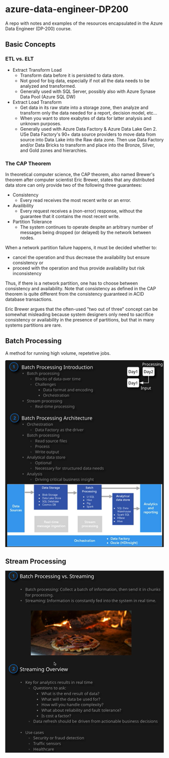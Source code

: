# azure-data-engineer-DP200

A repo with notes and examples of the resources encapsulated in the Azure Data Engineer (DP-200) course.

## Basic Concepts

### ETL vs. ELT

- Extract Transform Load
  - Transform data before it is persisted to data store.
  - Not good for big data, especially if not all the data needs to be analyzed and transformed.
  - Generally used with SQL Server, possibly also with Azure Synase Data Pool (Azure SQL DW)
- Extract Load Transform
  - Get data in its raw state into a storage zone, then analyze and transform only the data needed for a report, decision model, etc...
  - When you want to store exabytes of data for latter analysis and unknown purposes.
  - Generally used with Azure Data Factory & Azure Data Lake Gen 2.  USe Data Factory's 90+ data source providers to move data from source into Data Lake into the Raw data zone.  Then use Data Factory and/or Data Bricks to transform and place into the Bronze, Silver, and Gold zones and hierarchies.

### The CAP Theorem

In theoretical computer science, the CAP theorem, also named Brewer's theorem after computer scientist Eric Brewer, states that any distributed data store can only provide two of the following three guarantees:

- Consistency
  - Every read receives the most recent write or an error.
- Availibility
  - Every request receives a (non-error) response, without the guarantee that it contains the most recent write.
- Partition Tolerance
  - The system continues to operate despite an arbitrary number of messages being dropped (or delayed) by the network between nodes.

When a network partition failure happens, it must be decided whether to:
  
- cancel the operation and thus decrease the availability but ensure consistency 
or
- proceed with the operation and thus provide availability but risk inconsistency

Thus, if there is a network partition, one has to choose between consistency and availability. Note that consistency as defined in the CAP theorem is quite different from the consistency guaranteed in ACID database transactions.

Eric Brewer argues that the often-used "two out of three" concept can be somewhat misleading because system designers only need to sacrifice consistency or availability in the presence of partitions, but that in many systems partitions are rare.

## Batch Processing

A method for running high volume, repetetive jobs.

![Batch Processing Overview](images/databricks/batch-processing-overview.png)

## Stream Processing

![Streaming Overview](images/stream-analytics/streaming-overview.png)
